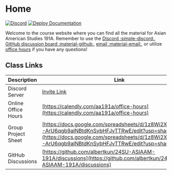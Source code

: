 # Home

[![Discord](https://img.shields.io/badge/Discord-Chat-blue.svg?logo=discord&logoColor=white)](https://discord.gg/BKwVPNsdac)
[![Deploy Documentation](https://github.com/albertkun/24SU-ASIAAM-191A/actions/workflows/main.yml/badge.svg)](https://github.com/albertkun/24Su-ASIAAM-191A/actions/workflows/main.yml)

Welcome to the course website where you can find all the material for Asian American Studies 191A. Remember to use the [Discord :simple-discord:](https://discord.gg/BKwVPNsdac), [GitHub discussion board :material-github:](https://github.com/albertkun/24SU-ASIAAM-191A/discussions/), [email :material-email:](mailto:albertkun@oarc.ucla.edu), or utilize [office hours](https://albertkun.github.io/24SU-ASIAAM-191A/syllabus/#office-hours) if you have any questions!

## Class Links

Description|Link
--|--
Discord Server|[Invite Link](https://discord.gg/BKwVPNsdac)
Online Office Hours|[https://calendly.com/aa191a/office-hours](https://calendly.com/aa191a/office-hours)
Group Project Sheet|[https://docs.google.com/spreadsheets/d/1z8Wi2X4Qu1pp10-ArU6qgb9aINBtdKnSybHFJvTTRwE/edit?usp=sharing](https://docs.google.com/spreadsheets/d/1z8Wi2X4Qu1pp10-ArU6qgb9aINBtdKnSybHFJvTTRwE/edit?usp=sharing)
GitHub Discussions|[https://github.com/albertkun/24SU-ASIAAM-191A/discussions](https://github.com/albertkun/24SU-ASIAAM-191A/discussions)

